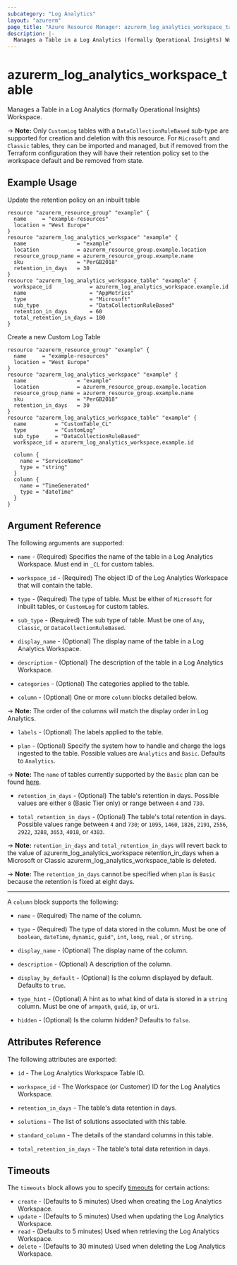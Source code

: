 ```yaml
---
subcategory: "Log Analytics"
layout: "azurerm"
page_title: "Azure Resource Manager: azurerm_log_analytics_workspace_table"
description: |-
  Manages a Table in a Log Analytics (formally Operational Insights) Workspace.
---
```


# azurerm_log_analytics_workspace_table

Manages a Table in a Log Analytics (formally Operational Insights) Workspace.

-> **Note:** Only `CustomLog` tables with a `DataCollectionRuleBased` sub-type are supported for creation and deletion with this resource. For `Microsoft` and `Classic` tables, they can be imported and managed, but if removed from the Terraform configuration they will have their retention policy set to the workspace default and be removed from state.

## Example Usage

Update the retention policy on an inbuilt table

```hcl
resource "azurerm_resource_group" "example" {
  name     = "example-resources"
  location = "West Europe"
}
resource "azurerm_log_analytics_workspace" "example" {
  name                = "example"
  location            = azurerm_resource_group.example.location
  resource_group_name = azurerm_resource_group.example.name
  sku                 = "PerGB2018"
  retention_in_days   = 30
}
resource "azurerm_log_analytics_workspace_table" "example" {
  workspace_id            = azurerm_log_analytics_workspace.example.id
  name                    = "AppMetrics"
  type                    = "Microsoft"
  sub_type                = "DataCollectionRuleBased"
  retention_in_days       = 60
  total_retention_in_days = 180
}
```

Create a new Custom Log Table

```hcl
resource "azurerm_resource_group" "example" {
  name     = "example-resources"
  location = "West Europe"
}
resource "azurerm_log_analytics_workspace" "example" {
  name                = "example"
  location            = azurerm_resource_group.example.location
  resource_group_name = azurerm_resource_group.example.name
  sku                 = "PerGB2018"
  retention_in_days   = 30
}
resource "azurerm_log_analytics_workspace_table" "example" {
  name         = "CustomTable_CL"
  type         = "CustomLog"
  sub_type     = "DataCollectionRuleBased"
  workspace_id = azurerm_log_analytics_workspace.example.id

  column {
    name = "ServiceName"
    type = "string"
  }
  column {
    name = "TimeGenerated"
    type = "dateTime"
  }
}
```

## Argument Reference

The following arguments are supported:

- `name` - (Required) Specifies the name of the table in a Log Analytics Workspace. Must end in `_CL` for custom tables.

- `workspace_id` - (Required) The object ID of the Log Analytics Workspace that will contain the table.

- `type` - (Required) The type of table. Must be either of `Microsoft` for inbuilt tables, or `CustomLog` for custom tables.

- `sub_type` - (Required) The sub type of table. Must be one of `Any`, `Classic`, or `DataCollectionRuleBased`.

- `display_name` - (Optional) The display name of the table in a Log Analytics Workspace.

- `description` - (Optional) The description of the table in a Log Analytics Workspace.

- `categories` - (Optional) The categories applied to the table.

- `column` - (Optional) One or more `column` blocks detailed below.

-> **Note:** The order of the columns will match the display order in Log Analytics.

- `labels` - (Optional) The labels applied to the table.

- `plan` - (Optional) Specify the system how to handle and charge the logs ingested to the table. Possible values are `Analytics` and `Basic`. Defaults to `Analytics`.

-> **Note:** The `name` of tables currently supported by the `Basic` plan can be found [here](https://learn.microsoft.com/en-us/azure/azure-monitor/logs/basic-logs-azure-tables).

- `retention_in_days` - (Optional) The table's retention in days. Possible values are either `8` (Basic Tier only) or range between `4` and `730`.

- `total_retention_in_days` - (Optional) The table's total retention in days. Possible values range between `4` and `730`; or `1095`, `1460`, `1826`, `2191`, `2556`, `2922`, `3288`, `3653`, `4018`, or `4383`.

-> **Note:** `retention_in_days` and `total_retention_in_days` will revert back to the value of azurerm_log_analytics_workspace retention_in_days when a Microsoft or Classic azurerm_log_analytics_workspace_table is deleted.

-> **Note:** The `retention_in_days` cannot be specified when `plan` is `Basic` because the retention is fixed at eight days.

---

A `column` block supports the following:

- `name` - (Required) The name of the column.

- `type` - (Required) The type of data stored in the column. Must be one of `boolean`, `dateTime`, `dynamic`, `guid"`, `int`, `long`, `real` , or `string`.

- `display_name` - (Optional) The display name of the column.

- `description` - (Optional) A description of the column.

- `display_by_default` - (Optional) Is the column displayed by default. Defaults to `true`.

- `type_hint` - (Optional) A hint as to what kind of data is stored in a `string` column. Must be one of `armpath`, `guid`, `ip`, or `uri`.

- `hidden` - (Optional) Is the column hidden? Defaults to `false`.

## Attributes Reference

The following attributes are exported:

- `id` - The Log Analytics Workspace Table ID.

- `workspace_id` - The Workspace (or Customer) ID for the Log Analytics Workspace.

- `retention_in_days` - The table's data retention in days.

- `solutions` - The list of solutions associated with this table.

- `standard_column` - The details of the standard columns in this table.

- `total_retention_in_days` - The table's total data retention in days.

## Timeouts

The `timeouts` block allows you to specify [timeouts](https://www.terraform.io/docs/configuration/resources.html#timeouts) for certain actions:

- `create` - (Defaults to 5 minutes) Used when creating the Log Analytics Workspace.
- `update` - (Defaults to 5 minutes) Used when updating the Log Analytics Workspace.
- `read` - (Defaults to 5 minutes) Used when retrieving the Log Analytics Workspace.
- `delete` - (Defaults to 30 minutes) Used when deleting the Log Analytics Workspace.
